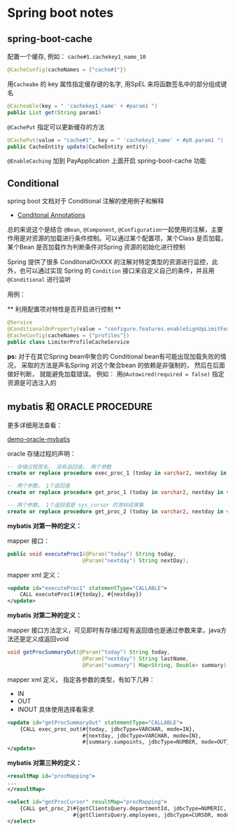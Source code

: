 # Spring boot notes

## spring-boot-cache

配置一个缓存, 例如： `cache#1.cachekey1_name_10`

```java
@CacheConfig(cacheNames = {"cache#1"})
```

用`Cacheabe` 的 key 属性指定缓存键的名字, 用SpEL 来将函数签名中的部分组成键名

```java
@Cacheable(key = " 'cachekey1_name' + #param1 ")
public List get(String param1)
```

`@CachePut` 指定可以更新缓存的方法

```java
@CachePut(value = "cache#1", key = " 'cachekey1_name' + #p0.param1 ")
public CacheEntity update(CacheEntity entity)
```

`@EnableCaching` 加到 PayApplication 上面开启 spring-boot-cache 功能



## Conditional

spring boot 文档对于 Conditional 注解的使用例子和解释
* [Conditonal Annotations](https://docs.spring.io/spring-boot/docs/current-SNAPSHOT/reference/htmlsingle/#boot-features-condition-annotations)

总的来说这个是结合 `@Bean`, `@Component`, `@Configuration`一起使用的注解，主要作用是对资源的加载进行条件控制。可以通过某个配置项，某个Class 是否加载， 某个Bean 是否加载作为判断条件对Spring 资源的初始化进行控制

Spring 提供了很多 ConditonalOnXXX 的注解对特定类型的资源进行监控，此外，也可以通过实现 Spring 的 `Condition` 接口来自定义自己的条件，并且用 `@Conditional` 进行监听

用例：

** 利用配置项对特性是否开启进行控制 **

```java
@Service
@ConditionalOnProperty(value = "configure.features.enableSignUpLimitFeature")
@CacheConfig(cacheNames = {"profiles"})
public class LimiterProfileCacheService
```

__ps:__ 对于在其它Spring bean中聚合的 Conditional bean有可能出现加载失败的情况， 采取的方法是声名Spring 对这个聚合bean 的依赖是非强制的， 然后在后面做好判断， 就能避免加载错误。 例如： 用`@Autowired(required = false)` 指定资源是可选注入的



## mybatis 和 ORACLE PROCEDURE

更多详细用法查看：

[demo-oracle-mybatis](https://github.com/71mY4ng/demo-oracle-mybatis.git)

oracle 存储过程的声明：

```sql
-- 存储过程签名， 没有返回值， 两个参数
create or replace procedure exec_proc_1 (today in varchar2, nextday in varchar2)

-- 两个参数， 1个返回值
create or replace procedure get_proc_1 (today in varchar2, nextday in varchar2, summary out number)

-- 两个参数， 1个返回值是 sys_cursor 的游标结果集
create or replace procedure get_proc_2 (today in varchar2, nextday in varchar2, list out sys_cursor)
```

__mybatis 对第一种的定义：__

mapper 接口：

```java
public void executeProc1(@Param("today") String today,
                        @Param("nextday") String nextDay);
```

mapper xml 定义：

```xml
<update id="executeProc1" statementType="CALLABLE">
    CALL executeProc1(#{today}, #{nextday})
</update>
```

__mybatis 对第二种的定义：__

mapper 接口方法定义，可见即时有存储过程有返回值也是通过参数来拿，java方法还是定义成返回void

```java
void getProcSummaryOut(@Param("today") String today,
                        @Param("nextday") String lastName,
                        @Param("summary") Map<String, Double> summary);
```

mapper xml 定义， 指定各参数的类型，有如下几种：
* IN
* OUT
* INOUT
具体使用选择看需求

```xml
<update id="getProcSummaryOut" statementType="CALLABLE">
    {CALL exec_proc_out(#{today, jdbcType=VARCHAR, mode=IN},
                        #{nextday, jdbcType=VARCHAR, mode=IN},
                        #{summary.sumpoints, jdbcType=NUMBER, mode=OUT})}
</update>
```


__mybatis 对第三种的定义：__

```xml
<resultMap id="procMapping">
...
</resultMap>

<select id="getProcCursor" resultMap="procMapping">
    {CALL get_proc_2(#{getClientsQuery.departmentId, jdbcType=NUMERIC, mode=IN},
                     #{getClientsQuery.employees, jdbcType=CURSOR, mode=OUT, javaType=java.sql.ResultSet, resultMap=getEmployeesResultSet})}
</select>
```
